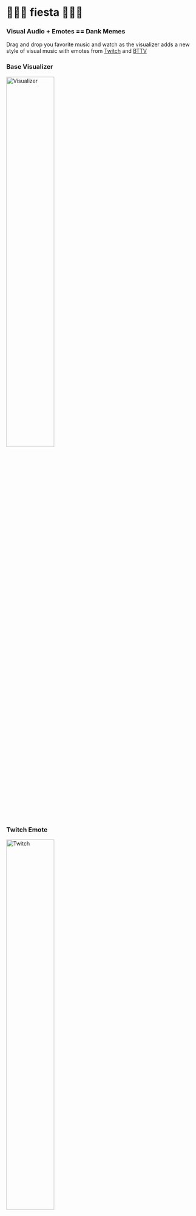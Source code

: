 # 🎉🎉🎉 fiesta 🎉🎉🎉
### Visual Audio + Emotes == Dank Memes




Drag and drop you favorite music and watch as the visualizer adds a new style of visual music with emotes from [Twitch](https://www.twitch.tv) and [BTTV](https://nightdev.com/betterttv/)

### Base Visualizer
<img src="https://cloud.githubusercontent.com/assets/8808097/17151611/df9d6b20-5339-11e6-9ef5-704743648bb4.png" alt="Visualizer" width="50%" height="50%">

### Twitch Emote
<img src="https://cloud.githubusercontent.com/assets/8808097/17151613/dfa5d83c-5339-11e6-86b0-adc107cbd203.png" alt="Twitch" width="50%" height="50%">

### BTTV Emote
<img src="https://cloud.githubusercontent.com/assets/8808097/17151612/dfa110ea-5339-11e6-99f8-c192fde7f6ed.png" alt="BTTV" width="50%" height="50%">


##*powered by* [dancer.js](https://github.com/jsantell/dancer.js)
